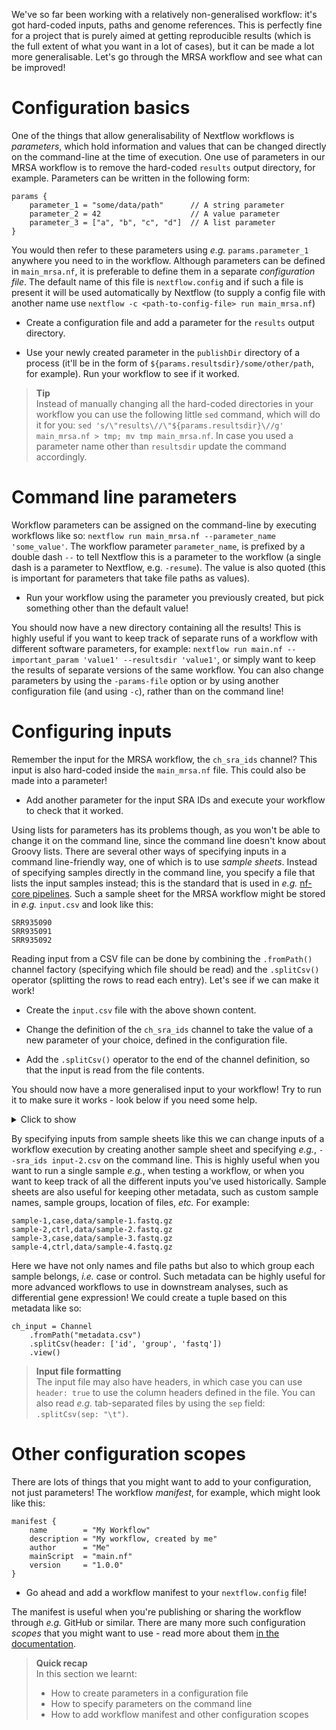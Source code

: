 We've so far been working with a relatively non-generalised workflow: it's got
hard-coded inputs, paths and genome references. This is perfectly fine for a
project that is purely aimed at getting reproducible results (which is the full
extent of what you want in a lot of cases), but it can be made a lot more
generalisable. Let's go through the MRSA workflow and see what can be improved!

# Configuration basics

One of the things that allow generalisability of Nextflow workflows is
*parameters*, which hold information and values that can be changed directly on
the command-line at the time of execution. One use of parameters in our MRSA
workflow is to remove the hard-coded `results` output directory, for example.
Parameters can be written in the following form:

```nextflow
params {
    parameter_1 = "some/data/path"      // A string parameter
    parameter_2 = 42                    // A value parameter
    parameter_3 = ["a", "b", "c", "d"]  // A list parameter
}
```

You would then refer to these parameters using *e.g.* `params.parameter_1`
anywhere you need to in the workflow. Although parameters can be defined in
`main_mrsa.nf`, it is preferable to define them in a separate *configuration file*. The default name
of this file is `nextflow.config` and if such a file is present it will be used
automatically by Nextflow (to supply a config file with another name use
`nextflow -c <path-to-config-file> run main_mrsa.nf`)

* Create a configuration file and add a parameter for the `results` output
  directory.

* Use your newly created parameter in the `publishDir` directory of a process
  (it'll be in the form of `${params.resultsdir}/some/other/path`, for example).
  Run your workflow to see if it worked.

> **Tip** <br>
> Instead of manually changing all the hard-coded directories in your
> workflow you can use the following little `sed` command, which will do it for
> you: `sed 's/\"results\//\"${params.resultsdir}\//g' main_mrsa.nf > tmp; mv
> tmp main_mrsa.nf`. In case you used a parameter name other than `resultsdir`
> update the command accordingly.

# Command line parameters

Workflow parameters can be assigned on the command-line by executing workflows like 
so: `nextflow run main_mrsa.nf --parameter_name 'some_value'`. The workflow parameter `parameter_name`,
is prefixed by a double dash `--` to tell Nextflow this is a parameter to the workflow (a single dash
is a parameter to Nextflow, e.g. `-resume`). The value is also quoted (this is important for parameters
that take file paths as values).

* Run your workflow using the parameter you previously created, but pick
  something other than the default value!

You should now have a new directory containing all the results! This is highly
useful if you want to keep track of separate runs of a workflow with different
software parameters, for example: `nextflow run main.nf --important_param 'value1'
--resultsdir 'value1'`, or simply want to keep the results of separate versions of
the same workflow. You can also change parameters by using the `-params-file` option
or by using another configuration file (and using `-c`), rather than on the command line!

# Configuring inputs

Remember the input for the MRSA workflow, the `ch_sra_ids` channel? This input
is also hard-coded inside the `main_mrsa.nf` file. This could also be made into
a parameter!

* Add another parameter for the input SRA IDs and execute your workflow to check
  that it worked.

Using lists for parameters has its problems though, as you won't be able to
change it on the command line, since the command line doesn't know about Groovy
lists. There are several other ways of specifying inputs in a command
line-friendly way, one of which is to use *sample sheets*. Instead of
specifying samples directly in the command line, you specify a file that lists
the input samples instead; this is the standard that is used in *e.g.* [nf-core
pipelines](https://nf-co.re/). Such a sample sheet for the MRSA workflow might
be stored in *e.g.* `input.csv` and look like this:

```no-highlight
SRR935090
SRR935091
SRR935092
```

Reading input from a CSV file can be done by combining the `.fromPath()`
channel factory (specifying which file should be read) and the `.splitCsv()`
operator (splitting the rows to read each entry). Let's see if we can make it
work!

* Create the `input.csv` file with the above shown content.

* Change the definition of the `ch_sra_ids` channel to take the value of a new
  parameter of your choice, defined in the configuration file.

* Add the `.splitCsv()` operator to the end of the channel definition, so that
  the input is read from the file contents.

You should now have a more generalised input to your workflow! Try to run it to
make sure it works - look below if you need some help.

<details>
<summary> Click to show </summary>

```nextflow
// Channel definition
ch_sra_ids = Channel.fromPath( params.sra_ids ).splitCsv()

// Configuration file
sra_ids = "input.csv"
```

</details>

By specifying inputs from sample sheets like this we can change inputs
of a workflow execution by creating another sample sheet and specifying
*e.g.*, `--sra_ids input-2.csv` on the command line. This is highly useful when
you want to run a single sample *e.g.*, when testing a workflow, or when you
want to keep track of all the different inputs you've used historically. Sample
sheets are also useful for keeping other metadata, such as custom sample names,
sample groups, location of files, *etc.* For example:

```no-hightlight
sample-1,case,data/sample-1.fastq.gz
sample-2,ctrl,data/sample-2.fastq.gz
sample-3,case,data/sample-3.fastq.gz
sample-4,ctrl,data/sample-4.fastq.gz
```

Here we have not only names and file paths but also to which group each sample
belongs, *i.e.* case or control. Such metadata can be highly useful for more
advanced workflows to use in downstream analyses, such as differential gene
expression! We could create a tuple based on this metadata like so:

```nextflow
ch_input = Channel
    .fromPath("metadata.csv")
    .splitCsv(header: ['id', 'group', 'fastq'])
    .view()
```

> **Input file formatting** <br>
> The input file may also have headers, in which case you can use `header:
> true` to use the column headers defined in the file. You can also read *e.g.*
> tab-separated files by using the `sep` field: `.splitCsv(sep: "\t")`.

# Other configuration scopes

There are lots of things that you might want to add to your configuration, not
just parameters! The workflow *manifest*, for example, which might look like
this:

```nextflow
manifest {
    name        = "My Workflow"
    description = "My workflow, created by me"
    author      = "Me"
    mainScript  = "main.nf"
    version     = "1.0.0"
}
```

* Go ahead and add a workflow manifest to your `nextflow.config` file!

The manifest is useful when you're publishing or sharing the workflow through
*e.g.* GitHub or similar. There are many more such configuration *scopes* that
you might want to use - read more about them [in the documentation](https://www.nextflow.io/docs/latest/config.html#config-scopes).

> **Quick recap** <br>
> In this section we learnt:
>
> * How to create parameters in a configuration file
> * How to specify parameters on the command line
> * How to add workflow manifest and other configuration scopes
